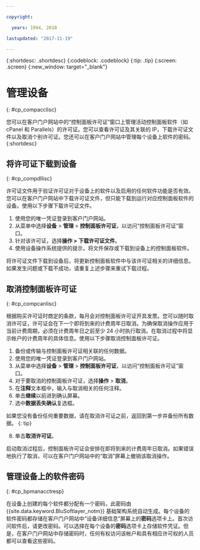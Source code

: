```yaml
---

copyright:

  years: 1994, 2018

lastupdated: "2017-11-19"

---
```


{:shortdesc: .shortdesc}
{:codeblock: .codeblock}
{:tip: .tip}
{:screen: .screen}
{:new_window: target="_blank"}

# 管理设备
{: #cp_compacclisc}

您可以在客户门户网站中的“控制面板许可证”窗口上管理活动控制面板软件（如 cPanel 和 Parallels）的许可证。您可以查看许可证及其关联的 IP，下载许可证文件以及取消个别许可证。您还可以在客户门户网站中管理每个设备上软件的密码。
{:shortdesc}


## 将许可证下载到设备
{: #cp_compdllisc}

许可证文件用于验证许可证对于设备上的软件以及启用的任何软件功能是否有效。您可以在客户门户网站中下载许可证文件，但只能下载到运行对应控制面板软件的设备。使用以下步骤下载许可证文件。

1. 使用您的唯一凭证登录到客户门户网站。
2. 从菜单中选择**设备** > **管理** > **控制面板许可证**，以访问“控制面板许可证”窗口。
3. 针对该许可证，选择**操作 > 下载许可证文件**。
4. 使用设备操作系统提供的提示，将文件保存或下载到设备上的控制面板软件。

将许可证文件下载到设备后，将更新控制面板软件中与该许可证相关的详细信息。如果发生问题或下载不成功，请重复上述步骤来重试下载过程。

## 取消控制面板许可证
{: #cp_compcanlisc}

根据购买许可证时商定的条款，每月会对控制面板许可证开具发票。您可以随时取消许可证，许可证会在下一个即将到来的计费周年日取消。为确保取消操作应用于当前计费周期，必须在计费周年日之前至少 24 小时执行取消。在取消过程中将显示帐户的计费周年的具体信息。使用以下步骤取消控制面板许可证。

1. 备份或传输与控制面板许可证相关联的任何数据。
2. 使用您的唯一凭证登录到客户门户网站。
3. 从菜单中选择**设备** > **管理** > **控制面板许可证**，以访问“控制面板许可证”窗口。
4. 对于要取消的控制面板许可证，选择**操作** > **取消**。
5. 在**注释**文本框中，输入与取消相关的任何注释。
6. 单击**继续**以前进到确认屏幕。
7. 选中**数据丢失确认**复选框。

  如果您没有备份任何重要数据，请在取消许可证之前，返回到第一步并备份所有数据。
  {: tip}

8. 单击**取消许可证**。

启动取消过程后，控制面板许可证会安排在即将到来的计费周年日取消。如果错误地执行了取消，可以在客户门户网站中的“取消”屏幕上撤销该取消操作。

## 管理设备上的软件密码
{: #cp_bpmanacctresp}

在设备上创建的每个软件都分配有一个密码，此密码由 {{site.data.keyword.BluSoftlayer_notm}} 基础架构系统自动生成。每个设备的软件密码都存储在客户门户网站中“设备详细信息”屏幕上的**密码**选项卡上。首次访问软件后，请更改密码。可以选择在每个设备的**密码**选项卡上存储软件凭证。但是，在客户门户网站中存储密码时，任何有权访问该帐户和具有相应许可权的人员都可以查看这些密码。
